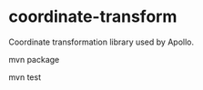 # coordinate-transform
Coordinate transformation library used by Apollo.

   mvn package
   
   mvn test
